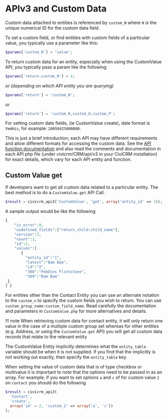 # APIv3 and Custom Data

Custom data attached to entities is referenced by `custom_N` where `N` is the unique numerical ID for the custom data field.

To set a custom field, or find entities with custom fields of a particular value, you typically use a parameter like this:

```php
$params['custom_N'] = 'value';
```

To return custom data for an entity, especially when using the CustomValue API, you typically pass a param like the following:

```php
$params['return.custom_N'] = 1;
```

*or (depending on which API entity you are querying)*

```php
$params['return'] = 'custom_N';
```

*or*

```php
$params['return'] = 'custom_N,custom_O,custom_P';
```

For setting custom date fields, (ie CustomValue create), date format is `YmdHis`, for example: `20050425000000`.

This is just a brief introduction; each API may have different requirements and allow different formats for accessing the custom data. See the [API function documentation](../index.md) and also read the comments and documentation in each API php file (under civicrm/CRM/api/v3 in your CiviCRM installation) for exact details,
which vary for each API entity and function.

## Custom Value get

If developers want to get all custom data related to a particular entity. The best method is to do a `CustomValue.get` API Call. 

```php
$result = civicrm_api3('CustomValue', 'get', array('entity_id' => 1));
```

A sample output would be like the following

```php 
{
	"is_error":0,
	"undefined_fields":["return_child:child_name"],
	"version":3,
	"count":1,
	"id":2,
	"values":[
       {
         "entity_id":"1",
         "latest":"Bam Bam", 
         "id":"2",
         "308":"Pebbles Flintstone",
         "309":"Bam Bam"
 } 
] }
```

For entities other than the Contact Entity you can use an alternate notation to the `custom_n` to specify the custom fields you wish to return. You can use `custom_group_name:custom_field_name`. Read carefully the documentation and parameters in `CustomValue.php` for more alternatives and details.

!!! note 
    When retrieving custom data for contact entity, it will only return one value in the case of a multiple custom group set whereas for other entities (e.g. Address, or using the `CustomValue.get` API) you will get all custom data records that relate to the relevant entity

The CustomValue Entity implicitly determines what the `entity_table` variable should be when it is not supplied. If you find that the implicitly is not working out exactly, then specify the `entity_table` key.

When setting the value of custom data that is of type checkbox or multivalue it is important to note that the options need to be passed in as an array. For example, if you want to set options `a` and `c` of for custom value `2` on `contact` you should do the following

```php
$result = civicrm_api3(
  'Contact',
  'create', 
  array('id' = 2, 'custom_2' => array('a', 'c'))
);
```

